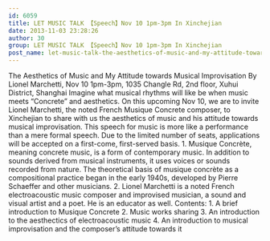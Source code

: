 ```yaml
---
id: 6059
title: LET MUSIC TALK 【Speech】Nov 10 1pm-3pm In Xinchejian
date: 2013-11-03 23:28:26
author: 30
group: LET MUSIC TALK 【Speech】Nov 10 1pm-3pm In Xinchejian
post_name: let-music-talk-the-aesthetics-of-music-and-my-attitude-towards-musical-improvisation-by-lionel-marchetti
---
```


The Aesthetics of Music and My Attitude towards Musical Improvisation By Lionel Marchetti, Nov 10 1pm-3pm, 1035 Changle Rd, 2nd floor, Xuhui District, Shanghai Imagine what musical rhythms will like be when music meets “Concrete” and aesthetics. On this upcoming Nov 10, we are to invite Lionel Marchetti, the noted French Musique Concrete composer, to Xinchejian to share with us the aesthetics of music and his attitude towards musical improvisation. This speech for music is more like a performance than a mere formal speech. Due to the limited number of seats, applications will be accepted on a first-come, first-served basis. 1. Musique Concrète, meaning concrete music, is a form of contemporary music. In addition to sounds derived from musical instruments, it uses voices or sounds recorded from nature. The theoretical basis of musique concrète as a compositional practice began in the early 1940s, developed by Pierre Schaeffer and other musicians. 2. Lionel Marchetti is a noted French electroacoustic music composer and improvised musician, a sound and visual artist and a poet. He is an educator as well. Contents: 1. A brief introduction to Musique Concrete 2. Music works sharing 3. An introduction to the aesthectics of electroacoustic music 4. An introduction to musical improvisation and the composer’s attitude towards it